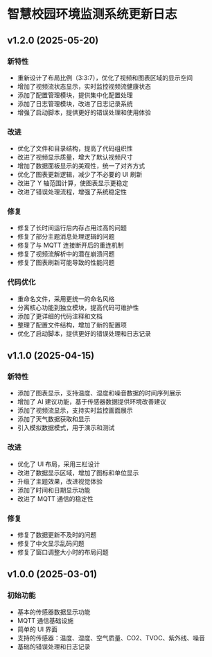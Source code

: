# 智慧校园环境监测系统更新日志

## v1.2.0 (2025-05-20)

### 新特性

- 重新设计了布局比例（3:3:7），优化了视频和图表区域的显示空间
- 增加了视频流状态显示，实时监控视频流健康状态
- 添加了配置管理模块，提供集中化配置处理
- 添加了日志管理模块，改进了日志记录系统
- 增强了启动脚本，提供更好的错误处理和使用体验

### 改进

- 优化了文件和目录结构，提高了代码组织性
- 改进了视频显示质量，增大了默认视频尺寸
- 增加了数据面板显示的美观性，统一了对齐方式
- 优化了图表更新逻辑，减少了不必要的 UI 刷新
- 改进了 Y 轴范围计算，使图表显示更稳定
- 改进了错误处理流程，增强了系统稳定性

### 修复

- 修复了长时间运行后内存占用过高的问题
- 修复了部分主题消息处理逻辑的问题
- 修复了与 MQTT 连接断开后的重连机制
- 修复了视频流解析中的潜在崩溃问题
- 修复了图表刷新可能导致的性能问题

### 代码优化

- 重命名文件，采用更统一的命名风格
- 分离核心功能到独立模块，提高代码可维护性
- 添加了更详细的代码注释和文档
- 整理了配置文件结构，增加了新的配置项
- 优化了启动脚本，提供更好的错误处理和日志记录

## v1.1.0 (2025-04-15)

### 新特性

- 添加了图表显示，支持温度、湿度和噪音数据的时间序列展示
- 增加了 AI 建议功能，基于传感器数据提供环境改善建议
- 添加了视频流显示，支持实时监控画面展示
- 添加了天气数据获取和显示
- 引入模拟数据模式，用于演示和测试

### 改进

- 优化了 UI 布局，采用三栏设计
- 改进了数据显示区域，增加了图标和单位显示
- 升级了主题效果，改进视觉体验
- 添加了时间和日期显示功能
- 改进了 MQTT 通信的稳定性

### 修复

- 修复了数据更新不及时的问题
- 修复了中文显示乱码问题
- 修复了窗口调整大小时的布局问题

## v1.0.0 (2025-03-01)

### 初始功能

- 基本的传感器数据显示功能
- MQTT 通信基础设施
- 简单的 UI 界面
- 支持的传感器：温度、湿度、空气质量、CO2、TVOC、紫外线、噪音
- 基础的错误处理和日志记录
